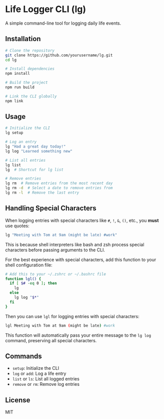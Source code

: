 # Life Logger CLI (lg)

A simple command-line tool for logging daily life events.

## Installation

```bash
# Clone the repository
git clone https://github.com/yourusername/lg.git
cd lg

# Install dependencies
npm install

# Build the project
npm run build

# Link the CLI globally
npm link
```

## Usage

```bash
# Initialize the CLI
lg setup

# Log an entry
lg "Had a great day today!"
lg log "Learned something new"

# List all entries
lg list
lg  # Shortcut for lg list

# Remove entries
lg rm  # Remove entries from the most recent day
lg rm -d  # Select a date to remove entries from
lg rm -l  # Remove the last entry
```

## Handling Special Characters

When logging entries with special characters like `#`, `!`, `&`, `()`, etc., you **must** use quotes:

```bash
lg "Meeting with Tom at 9am (might be late) #work"
```

This is because shell interpreters like bash and zsh process special characters before passing arguments to the CLI.

For the best experience with special characters, add this function to your shell configuration file:

```bash
# Add this to your ~/.zshrc or ~/.bashrc file
function lgl() {
  if [ $# -eq 0 ]; then
    lg
  else
    lg log "$*"
  fi
}
```

Then you can use `lgl` for logging entries with special characters:

```bash
lgl Meeting with Tom at 9am (might be late) #work
```

This function will automatically pass your entire message to the `lg log` command, preserving all special characters.

## Commands

- `setup`: Initialize the CLI
- `log` or `add`: Log a life entry
- `list` or `ls`: List all logged entries
- `remove` or `rm`: Remove log entries

## License

MIT

